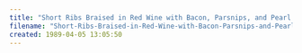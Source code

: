 ```yaml
---
title: "Short Ribs Braised in Red Wine with Bacon, Parsnips, and Pearl Onions"
filename: "Short-Ribs-Braised-in-Red-Wine-with-Bacon-Parsnips-and-Pearl-Onions"
created: 1989-04-05 13:05:50
---
```


